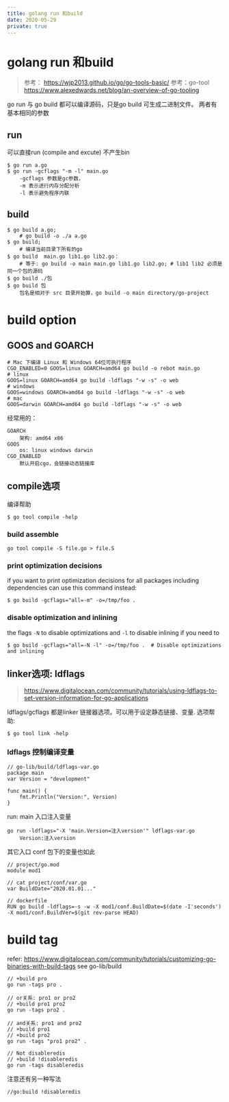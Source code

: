 ```yaml
---
title: golang run 和build
date: 2020-05-29
private: true
---
```

# golang run 和build
> 参考： https://wjp2013.github.io/go/go-tools-basic/
> 参考：go-tool https://www.alexedwards.net/blog/an-overview-of-go-tooling

go run 与 go build 都可以编译源码，只是go build 可生成二进制文件。 两者有基本相同的参数

## run 
可以直接run (compile and excute) 不产生bin

	$ go run a.go
    $ go run -gcflags "-m -l" main.go
        -gcflags 参数是gc参数，
        -m 表示进行内存分配分析 
        -l 表示避免程序内联

## build

	$ go build a.go;
        # go build -o ./a a.go
	$ go build; 
        # 编译当前目录下所有的go
    $ go build  main.go lib1.go lib2.go：
        # 等于: go build -o main main.go lib1.go lib2.go; # lib1 lib2 必须是同一个包的源码
    $ go build ./包
    $ go build 包
        包名是相对于 src 目录开始算，go build -o main directory/go-project

# build option

## GOOS and GOARCH

    # Mac 下编译 Linux 和 Windows 64位可执行程序
    CGO_ENABLED=0 GOOS=linux GOARCH=amd64 go build -o rebot main.go
    # linux
    GOOS=linux GOARCH=amd64 go build -ldflags "-w -s" -o web
    # windows
    GOOS=windows GOARCH=amd64 go build -ldflags "-w -s" -o web
    # mac
    GOOS=darwin GOARCH=amd64 go build -ldflags "-w -s" -o web

经常用的：

    GOARCH 
        架构: amd64 x86
    GOOS 
        os: linux windows darwin
    CGO_ENABLED
        默认开启cgo，会链接动态链接库
        
## compile选项
编译帮助

    $ go tool compile -help

### build assemble
    go tool compile -S file.go > file.S

### print optimization decisions
if you want to print optimization decisions for all packages including dependencies can use this command instead:

    $ go build -gcflags="all=-m" -o=/tmp/foo .

### disable optimization and inlining
the flags `-N` to disable optimizations and `-l` to disable inlining if you need to

    $ go build -gcflags="all=-N -l" -o=/tmp/foo .  # Disable optimizations and inlining

## linker选项: ldflags
> https://www.digitalocean.com/community/tutorials/using-ldflags-to-set-version-information-for-go-applications

ldflags/gcflags 都是linker 链接器选项。可以用于设定静态链接、变量. 选项帮助:

    $ go tool link -help

### ldflags 控制编译变量

    // go-lib/build/ldflags-var.go
    package main
    var Version = "development"

    func main() {
        fmt.Println("Version:", Version)
    }

run: main 入口注入变量

    go run -ldflags="-X 'main.Version=注入version'" ldflags-var.go
        Version:注入version

其它入口 conf 包下的变量也如此

    // project/go.mod
    module mod1

    // cat project/conf/var.go
    var BuildDate="2020.01.01..."

    // dockerfile
    RUN go build -ldflags=-s -w -X mod1/conf.BuildDate=$(date -I'seconds') -X mod1/conf.BuildVer=$(git rev-parse HEAD)

# build tag
refer: https://www.digitalocean.com/community/tutorials/customizing-go-binaries-with-build-tags
see go-lib/build

    // +build pro
    go run -tags pro .

    // or关系: pro1 or pro2
    // +build pro1 pro2
    go run -tags pro2 .

    // and关系: pro1 and pro2
    // +build pro1
    // +build pro2
    go run -tags "pro1 pro2" .

    // Not disableredis
    // +build !disableredis
    go run -tags disableredis

注意还有另一种写法

    //go:build !disableredis
